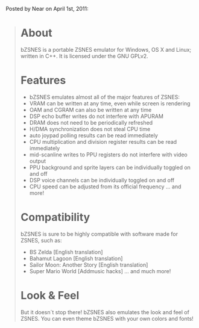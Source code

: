 Posted by Near on April 1st, 2011:

> # About
> bZSNES is a portable ZSNES emulator for Windows, OS X and Linux; written in C++. It is licensed under the GNU GPLv2.
> 
> # Features
> - bZSNES emulates almost all of the major features of ZSNES:
> - VRAM can be written at any time, even while screen is rendering
> - OAM and CGRAM can also be written at any time
> - DSP echo buffer writes do not interfere with APURAM
> - DRAM does not need to be periodically refreshed
> - H/DMA synchronization does not steal CPU time
> - auto joypad polling results can be read immediately
> - CPU multiplication and division register results can be read immediately
> - mid-scanline writes to PPU registers do not interfere with video output
> - PPU background and sprite layers can be individually toggled on and off
> - DSP voice channels can be individually toggled on and off
> - CPU speed can be adjusted from its official frequency
> ... and more!
> 
> # Compatibility
> bZSNES is sure to be highly compatible with software made for ZSNES, such as:
> - BS Zelda [English translation]
> - Bahamut Lagoon [English translation]
> - Sailor Moon: Another Story [English translation]
> - Super Mario World [Addmusic hacks]
> ... and much more!
> 
> # Look & Feel
> But it doesn´t stop there! bZSNES also emulates the look and feel of ZSNES. You can even theme bZSNES with your own colors and fonts!
